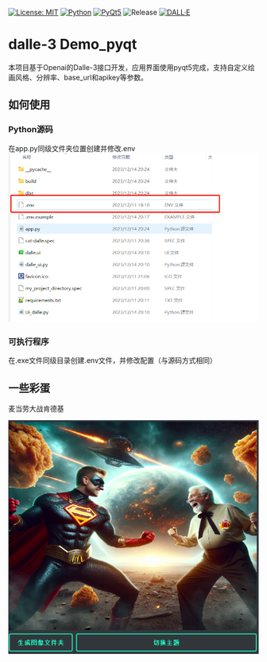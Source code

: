 [![License: MIT](https://img.shields.io/badge/License-MIT-yellow.svg)](https://opensource.org/licenses/MIT)
[![Python](https://img.shields.io/badge/Python-3.6%20%7C%203.7%20%7C%203.8%20%7C%203.9-blue)](https://www.python.org/)
[![PyQt5](https://img.shields.io/badge/PyQt-5-blue)](https://riverbankcomputing.com/software/pyqt/intro)
![Release](https://img.shields.io/badge/Release-v0.0.1-blue)
[![DALL·E](https://img.shields.io/badge/Powered%20by-DALL·E-9cf)](https://openai.com/dall-e/)

# dalle-3 Demo_pyqt
 本项目基于Openai的Dalle-3接口开发，应用界面使用pyqt5完成，支持自定义绘画风格、分辨率、base_url和apikey等参数。

## 如何使用

### Python源码
在app.py同级文件夹位置创建并修改.env
![Alt text](docs/img/image.png)

### 可执行程序
在.exe文件同级目录创建.env文件，并修改配置（与源码方式相同）

## 一些彩蛋

麦当劳大战肯德基

![Alt text](docs/img/mvsk.png)